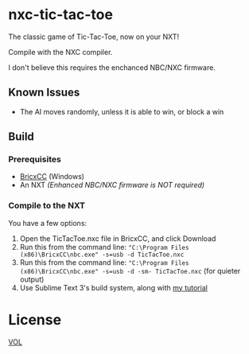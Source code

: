 nxc-tic-tac-toe
===============

The classic game of Tic-Tac-Toe, now on your NXT!

Compile with the NXC compiler.

I don't believe this requires the enchanced NBC/NXC firmware.

## Known Issues

- The AI moves randomly, unless it is able to win, or block a win

## Build

### Prerequisites

- [BricxCC](http://bricxcc.sourceforge.net/) (Windows)
- An NXT *(Enhanced NBC/NXC firmware is NOT required)*

### Compile to the NXT

You have a few options:

1. Open the TicTacToe.nxc file in BricxCC, and click Download
2. Run this from the command line: `"C:\Program Files (x86)\BricxCC\nbc.exe" -s=usb -d TicTacToe.nxc`
3. Run this from the command line: `"C:\Program Files (x86)\BricxCC\nbc.exe" -s=usb -d -sm- TicTacToe.nxc` (for quieter output)
4. Use Sublime Text 3's build system, along with [my tutorial](http://www.josephdykstra.com/compiling-nxc-using-sublime-build)

# License

[VOL](http://veryopenlicense.com)
